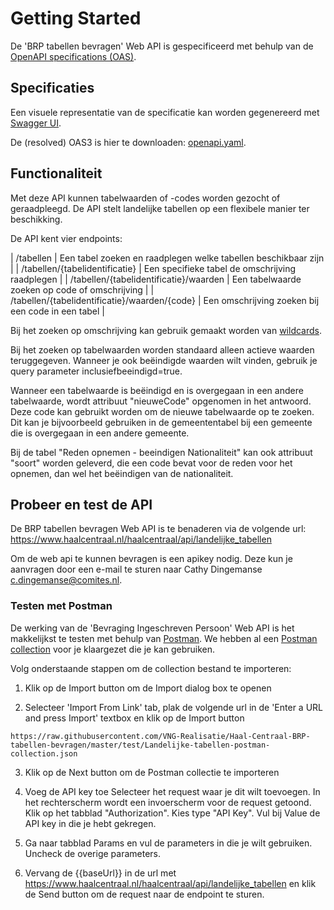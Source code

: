 # Getting Started

De 'BRP tabellen bevragen' Web API is gespecificeerd met behulp van de [OpenAPI specifications (OAS)](https://swagger.io/specification/).

## Specificaties
Een visuele representatie van de specificatie kan worden gegenereerd met [Swagger UI](https://petstore.swagger.io/?url=https://raw.githubusercontent.com/VNG-Realisatie/Haal-Centraal-BRP-tabellen-bevragen/master/specificatie/openapi.yaml).

De (resolved) OAS3 is hier te downloaden: [openapi.yaml](../specificatie/genereervariant/openapi.yaml).


## Functionaliteit
Met deze API kunnen tabelwaarden of -codes worden gezocht of geraadpleegd. De API stelt landelijke tabellen op een flexibele manier ter beschikking.

De API kent vier endpoints:

| /tabellen |  Een tabel zoeken en raadplegen welke tabellen beschikbaar zijn |
| /tabellen/{tabelidentificatie} | Een specifieke tabel de omschrijving raadplegen |
| /tabellen/{tabelidentificatie}/waarden | Een tabelwaarde zoeken op code of omschrijving |
| /tabellen/{tabelidentificatie}/waarden/{code} | Een omschrijving zoeken bij een code in een tabel |

Bij het zoeken op omschrijving kan gebruik gemaakt worden van [wildcards](https://github.com/VNG-Realisatie/Haal-Centraal-common/blob/master/features/wildcard.feature).

Bij het zoeken op tabelwaarden worden standaard alleen actieve waarden teruggegeven. Wanneer je ook beëindigde waarden wilt vinden, gebruik je query parameter inclusiefbeeindigd=true.

Wanneer een tabelwaarde is beëindigd en is overgegaan in een andere tabelwaarde, wordt attribuut "nieuweCode" opgenomen in het antwoord. Deze code kan gebruikt worden om de nieuwe tabelwaarde op te zoeken. Dit kan je bijvoorbeeld gebruiken in de gemeententabel bij een gemeente die is overgegaan in een andere gemeente.

Bij de tabel "Reden opnemen - beeindigen Nationaliteit" kan ook attribuut "soort" worden geleverd, die een code bevat voor de reden voor het opnemen, dan wel het beëindigen van de nationaliteit.

## Probeer en test de API
De BRP tabellen bevragen Web API is te benaderen via de volgende url: https://www.haalcentraal.nl/haalcentraal/api/landelijke_tabellen

Om de web api te kunnen bevragen is een apikey nodig. Deze kun je aanvragen door een e-mail te sturen naar Cathy Dingemanse <c.dingemanse@comites.nl>.

### Testen met Postman
De werking van de 'Bevraging Ingeschreven Persoon' Web API is het makkelijkst te testen met behulp van [Postman](https://www.getpostman.com/). We hebben al een [Postman collection](../test/Landelijke-tabellen-postman-collection.json) voor je klaargezet die je kan gebruiken.

Volg onderstaande stappen om de collection bestand te importeren:

1. Klik op de Import button om de Import dialog box te openen

2. Selecteer 'Import From Link' tab, plak de volgende url in de 'Enter a URL and press Import' textbox en klik op de Import button

``` url
https://raw.githubusercontent.com/VNG-Realisatie/Haal-Centraal-BRP-tabellen-bevragen/master/test/Landelijke-tabellen-postman-collection.json
```

3. Klik op de Next button om de Postman collectie te importeren

4. Voeg de API key toe
Selecteer het request waar je dit wilt toevoegen. In het rechterscherm wordt een invoerscherm voor de request getoond. Klik op het tabblad "Authorization". Kies type "API Key". Vul bij Value de API key in die je hebt gekregen.

5. Ga naar tabblad Params en vul de parameters in die je wilt gebruiken. Uncheck de overige parameters.

6. Vervang de {{baseUrl}} in de url met https://www.haalcentraal.nl/haalcentraal/api/landelijke_tabellen en klik de Send button om de request naar de endpoint te sturen.
